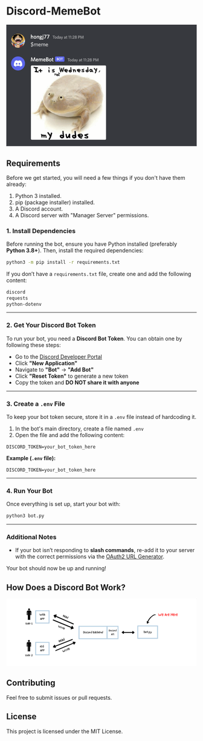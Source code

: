 # Discord-MemeBot

![Meme Bot Example](.github/assets/membott.png)

## Requirements
Before we get started, you will need a few things if you don't have them already:

1. Python 3 installed.
2. pip (package installer) installed.
3. A Discord account.
4. A Discord server with "Manager Server" permissions.

### 1. Install Dependencies  
Before running the bot, ensure you have Python installed (preferably **Python 3.8+**). Then, install the required dependencies:  

```sh
python3 -m pip install -r requirements.txt
```

If you don’t have a `requirements.txt` file, create one and add the following content:  

```
discord
requests
python-dotenv
```

---

### 2. Get Your Discord Bot Token  
To run your bot, you need a **Discord Bot Token**. You can obtain one by following these steps:  

- Go to the [Discord Developer Portal](https://discord.com/developers/applications)  
- Click **"New Application"**  
- Navigate to **"Bot"** → **"Add Bot"**  
- Click **"Reset Token"** to generate a new token  
- Copy the token and **DO NOT share it with anyone**  

---

### 3. Create a `.env` File  
To keep your bot token secure, store it in a `.env` file instead of hardcoding it.  

1. In the bot's main directory, create a file named `.env`  
2. Open the file and add the following content:  

```
DISCORD_TOKEN=your_bot_token_here
```

**Example (`.env` file):**  
```
DISCORD_TOKEN=your_bot_token_here
```

---

### 4. Run Your Bot  
Once everything is set up, start your bot with:  

```sh
python3 bot.py
```
---

### Additional Notes  
- If your bot isn’t responding to **slash commands**, re-add it to your server with the correct permissions via the [OAuth2 URL Generator](https://discord.com/developers/applications).  

Your bot should now be up and running! 

## How Does a Discord Bot Work?
![Meme Bot Example](.github/assets/disBOT.png)

## Contributing
Feel free to submit issues or pull requests.

## License
This project is licensed under the MIT License.
